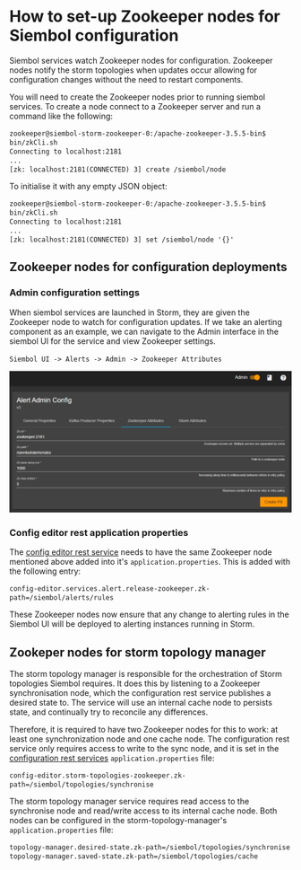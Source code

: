 How to set-up Zookeeper nodes for Siembol configuration
=======================================================

Siembol services watch Zookeeper nodes for configuration. Zookeeper nodes notify the storm topologies when updates occur allowing for configuration changes without the need to restart components.

You will need to create the Zookeeper nodes prior to running siembol services. To create a node connect to a Zookeeper server and run a command like the following:

```shell
zookeeper@siembol-storm-zookeeper-0:/apache-zookeeper-3.5.5-bin$ bin/zkCli.sh
Connecting to localhost:2181
...
[zk: localhost:2181(CONNECTED) 3] create /siembol/node
```

To initialise it with any empty JSON object:

```shell
zookeeper@siembol-storm-zookeeper-0:/apache-zookeeper-3.5.5-bin$ bin/zkCli.sh
Connecting to localhost:2181
...
[zk: localhost:2181(CONNECTED) 3] set /siembol/node '{}'
```

 
Zookeeper nodes for configuration deployments
---------------------------------------------

### Admin configuration settings

When siembol services are launched in Storm, they are given the Zookeeper node to watch for configuration updates. If we take an alerting component as an example, we can navigate to the Admin interface in the siembol UI for the service and view Zookeeper settings. 

`Siembol UI -> Alerts -> Admin -> Zookeeper Attributes`

![](images/alerts-zookeeper.jpg)

### Config editor rest application properties

The [config editor rest service](../../services/how-tos/how_to_set_up_service_in_config_editor_rest.md) needs to have the same Zookeeper node mentioned above added into it's `application.properties`. This is added with the following entry: 

```properties
config-editor.services.alert.release-zookeeper.zk-path=/siembol/alerts/rules
```

These Zookeeper nodes now ensure that any change to alerting rules in the Siembol UI will be deployed to alerting instances running in Storm. 

Zookeper nodes for storm topology manager
-----------------------------------------

The storm topology manager is responsible for the orchestration of Storm topologies Siembol requires. It does this by listening to a Zookeeper synchronisation node, which the configuration rest service publishes a desired state to. The service will use an internal cache node to persists state, and continually try to reconcile any differences. 

Therefore, it is required to have two Zookeeper nodes for this to work: at least one synchronization node and one cache node. The configuration rest service only requires access to write to the sync node, and it is set in the [configuration rest services](../../services/how-tos/how_to_set_up_service_in_config_editor_rest.md) `application.properties` file:

```properties
config-editor.storm-topologies-zookeeper.zk-path=/siembol/topologies/synchronise
```

The storm topology manager service requires read access to the synchronise node and read/write access to its internal cache node. Both nodes can be configured in the storm-topology-manager's `application.properties` file:

```properties
topology-manager.desired-state.zk-path=/siembol/topologies/synchronise
topology-manager.saved-state.zk-path=/siembol/topologies/cache
```
